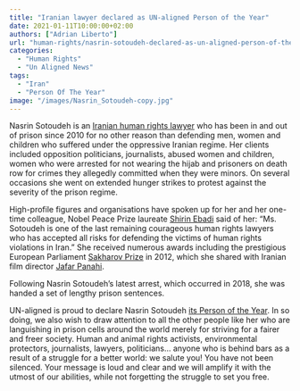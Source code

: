 ```yaml
---
title: "Iranian lawyer declared as UN-aligned Person of the Year"
date: 2021-01-11T10:00:00+02:00
authors: ["Adrian Liberto"]
url: "human-rights/nasrin-sotoudeh-declared-as-un-aligned-person-of-the-year"
categories: 
  - "Human Rights"
  - "Un Aligned News"
tags: 
  - "Iran"
  - "Person Of The Year"
image: "/images/Nasrin_Sotoudeh-copy.jpg"
---
```


Nasrin Sotoudeh is an [Iranian human rights lawyer](https://en.wikipedia.org/wiki/Nasrin_Sotoudeh) who has been in and out of prison since 2010 for no other reason than defending men, women and children who suffered under the oppressive Iranian regime. Her clients included opposition politicians, journalists, abused women and children, women who were arrested for not wearing the hijab and prisoners on death row for crimes they allegedly committed when they were minors. On several occasions she went on extended hunger strikes to protest against the severity of the prison regime.

High-profile figures and organisations have spoken up for her and her one-time colleague, Nobel Peace Prize laureate [Shirin Ebadi](https://en.wikipedia.org/wiki/Shirin_Ebadi) said of her: “Ms. Sotoudeh is one of the last remaining courageous human rights lawyers who has accepted all risks for defending the victims of human rights violations in Iran.” She received numerous awards including the prestigious European Parliament [Sakharov Prize](https://www.europarl.europa.eu/sakharovprize/en/home) in 2012, which she shared with Iranian film director [Jafar Panahi](https://en.wikipedia.org/wiki/Jafar_Panahi).

Following Nasrin Sotoudeh’s latest arrest, which occurred in 2018, she was handed a set of lengthy prison sentences. 

UN-aligned is proud to declare Nasrin Sotoudeh [its Person of the Year](https://un-aligned.org/un-aligned-news/the-un-aligned-person-of-the-year/). In so doing, we also wish to draw attention to all the other people like her who are languishing in prison cells around the world merely for striving for a fairer and freer society. Human and animal rights activists, environmental protectors, journalists, lawyers, politicians... anyone who is behind bars as a result of a struggle for a better world: we salute you! You have not been silenced. Your message is loud and clear and we will amplify it with the utmost of our abilities, while not forgetting the struggle to set you free.
